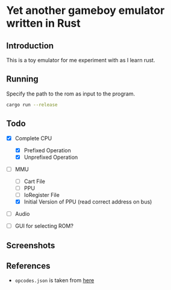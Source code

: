 # Yet another gameboy emulator written in Rust

## Introduction
This is a toy emulator for me experiment with as I learn rust.

## Running

Specify the path to the rom as input to the program.

```bash
cargo run --release
```

## Todo
- [x] Complete CPU
	- [x] Prefixed Operation
	- [x] Unprefixed Operation

- [ ] MMU
	- [ ] Cart File
	- [ ] PPU
	- [ ] IoRegister File
	- [x] Initial Version of PPU (read correct address on bus)

- [ ] Audio

- [ ] GUI for selecting ROM?

## Screenshots

## References
- `opcodes.json` is taken from [here](https://gbdev.io/gb-opcodes/Opcodes.json)
